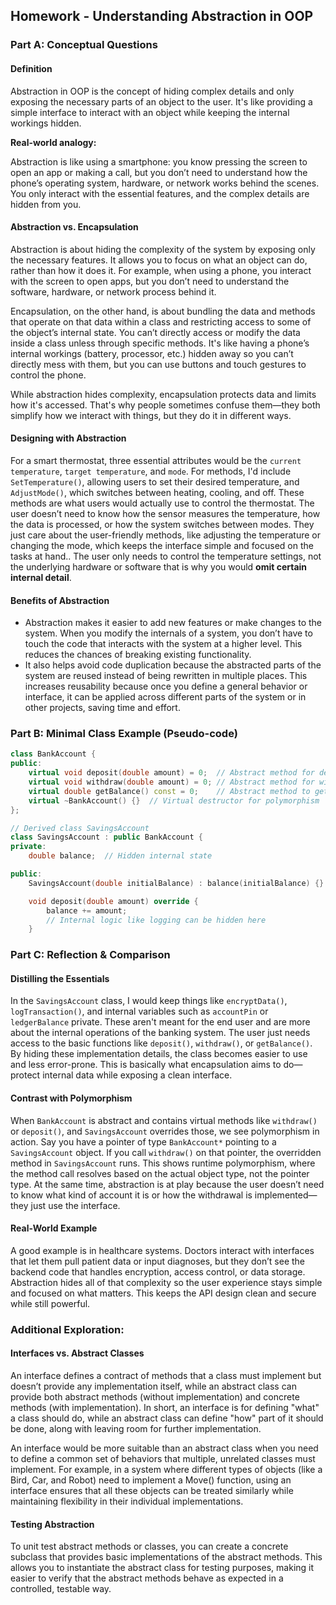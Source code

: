 ## Homework - Understanding Abstraction in OOP

### Part A: Conceptual Questions

#### Definition

Abstraction in OOP is the concept of hiding complex details and only exposing the necessary parts of an object to the user. It's like providing a simple interface to interact with an object while keeping the internal workings hidden.

**Real-world analogy:**

Abstraction is like using a smartphone: you know pressing the screen to open an app or making a call, but you don’t need to understand how the phone’s operating system, hardware, or network works behind the scenes. You only interact with the essential features, and the complex details are hidden from you.

#### Abstraction vs. Encapsulation 

Abstraction is about hiding the complexity of the system by exposing only the necessary features. It allows you to focus on what an object can do, rather than how it does it. For example, when using a phone, you interact with the screen to open apps, but you don’t need to understand the software, hardware, or network process behind it.

Encapsulation, on the other hand, is about bundling the data and methods that operate on that data within a class and restricting access to some of the object’s internal state. You can’t directly access or modify the data inside a class unless through specific methods. It's like having a phone’s internal workings (battery, processor, etc.) hidden away so you can’t directly mess with them, but you can use buttons and touch gestures to control the phone.

While abstraction hides complexity, encapsulation protects data and limits how it's accessed. That's why people sometimes confuse them—they both simplify how we interact with things, but they do it in different ways.

#### Designing with Abstraction
For a smart thermostat, three essential attributes would be the `current temperature`, `target temperature`, and `mode`. For methods, I'd include `SetTemperature()`, allowing users to set their desired temperature, and `AdjustMode()`, which switches between heating, cooling, and off. These methods are what users would actually use to control the thermostat.
The user doesn’t need to know how the sensor measures the temperature, how the data is processed, or how the system switches between modes. They just care about the user-friendly methods, like adjusting the temperature or changing the mode, which keeps the interface simple and focused on the tasks at hand.. The user only needs to control the temperature settings, not the underlying hardware or software that is why you would **omit certain internal detail**.

#### Benefits of Abstraction
- Abstraction makes it easier to add new features or make changes to the system.  When you modify the internals of a system, you don’t have to touch the code that interacts with the system at a higher level. This reduces the chances of breaking existing functionality.
- It also helps avoid code duplication because the abstracted parts of the system are reused instead of being rewritten in multiple places. This increases reusability because once you define a general behavior or interface, it can be applied across different parts of the system or in other projects, saving time and effort.

### Part B: Minimal Class Example (Pseudo-code)
```cpp
class BankAccount {
public:
    virtual void deposit(double amount) = 0;  // Abstract method for deposit
    virtual void withdraw(double amount) = 0; // Abstract method for withdraw
    virtual double getBalance() const = 0;    // Abstract method to get balance
    virtual ~BankAccount() {}  // Virtual destructor for polymorphism
};

// Derived class SavingsAccount
class SavingsAccount : public BankAccount {
private:
    double balance;  // Hidden internal state

public:
    SavingsAccount(double initialBalance) : balance(initialBalance) {}

    void deposit(double amount) override {
        balance += amount;
        // Internal logic like logging can be hidden here
    }

```
### Part C: Reflection & Comparison

#### Distilling the Essentials

In the `SavingsAccount` class, I would keep things like `encryptData()`, `logTransaction()`, and internal variables such as `accountPin` or `ledgerBalance` private. These aren't meant for the end user and are more about the internal operations of the banking system. The user just needs access to the basic functions like `deposit()`, `withdraw()`, or `getBalance()`. By hiding these implementation details, the class becomes easier to use and less error-prone. This is basically what encapsulation aims to do—protect internal data while exposing a clean interface.

#### Contrast with Polymorphism

When `BankAccount` is abstract and contains virtual methods like `withdraw()` or `deposit()`, and `SavingsAccount` overrides those, we see polymorphism in action. Say you have a pointer of type `BankAccount*` pointing to a `SavingsAccount` object. If you call `withdraw()` on that pointer, the overridden method in `SavingsAccount` runs. This shows runtime polymorphism, where the method call resolves based on the actual object type, not the pointer type. At the same time, abstraction is at play because the user doesn’t need to know what kind of account it is or how the withdrawal is implemented—they just use the interface.

#### Real-World Example

A good example is in healthcare systems. Doctors interact with interfaces that let them pull patient data or input diagnoses, but they don’t see the backend code that handles encryption, access control, or data storage. Abstraction hides all of that complexity so the user experience stays simple and focused on what matters. This keeps the API design clean and secure while still powerful.


### Additional Exploration:
#### Interfaces vs. Abstract Classes

An interface defines a contract of methods that a class must implement but doesn’t provide any implementation itself, while an abstract class can provide both abstract methods (without implementation) and concrete methods (with implementation). In short, an interface is for defining "what" a class should do, while an abstract class can define "how" part of it should be done, along with leaving room for further implementation.

An interface would be more suitable than an abstract class when you need to define a common set of behaviors that multiple, unrelated classes must implement. For example, in a system where different types of objects (like a Bird, Car, and Robot) need to implement a Move() function, using an interface ensures that all these objects can be treated similarly while maintaining flexibility in their individual implementations.

#### Testing Abstraction

To unit test abstract methods or classes, you can create a concrete subclass that provides basic implementations of the abstract methods. This allows you to instantiate the abstract class for testing purposes, making it easier to verify that the abstract methods behave as expected in a controlled, testable way. 

